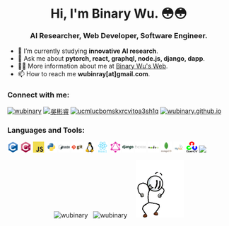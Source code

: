 <h1 align="center">Hi, I'm Binary Wu. 😳😳</h1>
<h3 align="center">AI Researcher, Web Developer, Software Engineer.</h3>

<!-- <p align="left"> <img src="https://komarev.com/ghpvc/?username=wubinary&label=Profile%20views&color=0e75b6&style=flat" alt="" /> </p> -->

- 🌱 I’m currently studying **innovative AI research**.
- 💬 Ask me about **pytorch, react, graphql, node.js, django, dapp**.
- 👨‍💻 More information about me at [Binary Wu's Web](https://wubinary.github.io/).
- 📫 How to reach me **wubinray[at]gmail.com**.


<h3 align="left">Connect with me:</h3>
<p align="left">
<a href="https://linkedin.com/in/wubinary" target="blank"><img align="center" src="https://raw.githubusercontent.com/rahuldkjain/github-profile-readme-generator/master/src/images/icons/Social/linked-in-alt.svg" alt="wubinary" height="30" width="40" /></a>
<a href="https://fb.com/吳彬睿" target="blank"><img align="center" src="https://raw.githubusercontent.com/rahuldkjain/github-profile-readme-generator/master/src/images/icons/Social/facebook.svg" alt="吳彬睿" height="30" width="40" /></a>
<a href="https://www.youtube.com/channel/UCMlUcbOMsKXrcvitOA3Sh1Q" target="blank"><img align="center" src="https://raw.githubusercontent.com/rahuldkjain/github-profile-readme-generator/master/src/images/icons/Social/youtube.svg" alt="ucmlucbomskxrcvitoa3sh1q" height="30" width="40" /></a>
<a href="https://wubinary.github.io" target="blank"><img align="center" src="https://raw.githubusercontent.com/rahuldkjain/github-profile-readme-generator/master/src/images/icons/Social/rss.svg" alt="wubinary.github.io" height="30" width="40" /></a>
</p>

<h3 align="left">Languages and Tools:</h3>
<p align="left">
    <!-- c -->
    <code><a href="https://www.cprogramming.com/" target="_blank"><img height="25" src="https://raw.githubusercontent.com/devicons/devicon/master/icons/c/c-original.svg" /></a></code>
    <!-- cpp -->
    <code><a href="https://www.w3schools.com/cpp/" target="_blank"><img height="25" src="https://raw.githubusercontent.com/devicons/devicon/master/icons/cplusplus/cplusplus-original.svg" /></a></code>
    <!-- js -->
    <code><a href="https://developer.mozilla.org/en-US/docs/Web/JavaScript" target="_blank"><img height="25" src="https://raw.githubusercontent.com/github/explore/80688e429a7d4ef2fca1e82350fe8e3517d3494d/topics/javascript/javascript.png" /></a></code>
    <!-- python -->
    <code><a href="https://www.python.org" target="_blank"><img height="25" src="https://raw.githubusercontent.com/github/explore/80688e429a7d4ef2fca1e82350fe8e3517d3494d/topics/python/python.png" /></a></code>
    <!-- bash -->
    <code><a href="https://www.gnu.org/software/bash/" target="_blank"><img height="25" src="https://raw.githubusercontent.com/github/explore/80688e429a7d4ef2fca1e82350fe8e3517d3494d/topics/bash/bash.png" /></a></code>
    <!-- git -->
    <code><a href="https://git-scm.com/" target="_blank"><img height="25" src="https://raw.githubusercontent.com/github/explore/80688e429a7d4ef2fca1e82350fe8e3517d3494d/topics/git/git.png" /></a></code>
    <!-- linux -->
    <code><a href="https://www.linux.org/" target="_blank"><img height="25" src="https://raw.githubusercontent.com/github/explore/80688e429a7d4ef2fca1e82350fe8e3517d3494d/topics/linux/linux.png" /></a></code>
    <!-- react -->
    <code><a href="https://reactjs.org/" target="_blank"><img height="25" src="https://raw.githubusercontent.com/devicons/devicon/master/icons/react/react-original-wordmark.svg" /></a></code>
    <!-- graphql -->
    <code><a href="https://graphql.org" target="_blank"><img height="25" src="https://raw.githubusercontent.com/github/explore/80688e429a7d4ef2fca1e82350fe8e3517d3494d/topics/graphql/graphql.png" /></a></code>
    <!-- django -->
    <code><a href="https://www.djangoproject.com/" target="_blank"><img height="25" src="https://raw.githubusercontent.com/github/explore/80688e429a7d4ef2fca1e82350fe8e3517d3494d/topics/django/django.png" /></a></code>
    <!-- express -->
    <code><a href="https://expressjs.com/" target="_blank"><img height="25" src="https://raw.githubusercontent.com/github/explore/80688e429a7d4ef2fca1e82350fe8e3517d3494d/topics/express/express.png" /></a></code>
    <!-- nodejs -->
    <code><a href="https://nodejs.org" target="_blank"><img height="25" src="https://raw.githubusercontent.com/devicons/devicon/master/icons/nodejs/nodejs-original-wordmark.svg" /></a></code>
    <!-- mongodb -->
    <code><a href="https://www.mongodb.com/" target="_blank"><img height="25" src="https://raw.githubusercontent.com/devicons/devicon/master/icons/mongodb/mongodb-original-wordmark.svg" /></a></code>
    <!-- mysql -->
    <code><a href="https://www.mysql.com/" target="_blank"><img height="25" src="https://raw.githubusercontent.com/github/explore/80688e429a7d4ef2fca1e82350fe8e3517d3494d/topics/mysql/mysql.png" /></a></code>
    <!-- opencv -->
    <code><a href="https://opencv.org/" target="_blank"><img height="25" src="https://raw.githubusercontent.com/github/explore/80688e429a7d4ef2fca1e82350fe8e3517d3494d/topics/opencv/opencv.png" /></a></code>
    <!-- pytorch -->
    <code><a href="https://pytorch.org/" target="_blank"><img height="25" src="https://www.vectorlogo.zone/logos/pytorch/pytorch-icon.svg" /></a></code>
</p>

<p align="center">
    <img height="130" src="https://github-readme-stats.vercel.app/api?username=wubinary&show_icons=true&locale=en" alt="wubinary" /> &nbsp;
    <img height="130" src="https://github-readme-stats.vercel.app/api/top-langs?username=wubinary&show_icons=true&locale=en&layout=compact" alt="wubinary" /> &nbsp; &nbsp;
    <img height="130" src="asset/imgs/dance.gif" alt="wubinary" /> 
</p>
